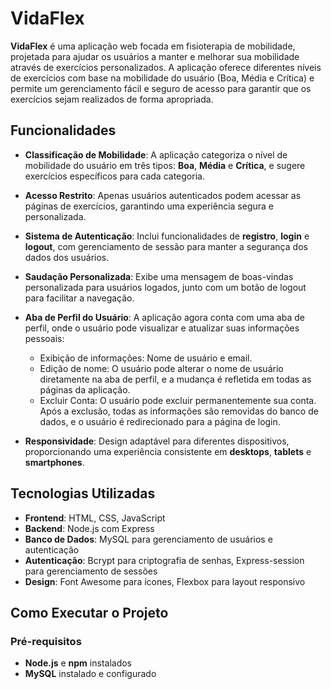 # VidaFlex

**VidaFlex** é uma aplicação web focada em fisioterapia de mobilidade, projetada para ajudar os usuários a manter e melhorar sua mobilidade através de exercícios personalizados. A aplicação oferece diferentes níveis de exercícios com base na mobilidade do usuário (Boa, Média e Crítica) e permite um gerenciamento fácil e seguro de acesso para garantir que os exercícios sejam realizados de forma apropriada.

## Funcionalidades

- **Classificação de Mobilidade**: A aplicação categoriza o nível de mobilidade do usuário em três tipos: **Boa**, **Média** e **Crítica**, e sugere exercícios específicos para cada categoria.
  
- **Acesso Restrito**: Apenas usuários autenticados podem acessar as páginas de exercícios, garantindo uma experiência segura e personalizada.

- **Sistema de Autenticação**: Inclui funcionalidades de **registro**, **login** e **logout**, com gerenciamento de sessão para manter a segurança dos dados dos usuários.

- **Saudação Personalizada**: Exibe uma mensagem de boas-vindas personalizada para usuários logados, junto com um botão de logout para facilitar a navegação.

- **Aba de Perfil do Usuário**: A aplicação agora conta com uma aba de perfil, onde o usuário pode visualizar e atualizar suas informações pessoais:
  - Exibição de informações: Nome de usuário e email.
  - Edição de nome: O usuário pode alterar o nome de usuário diretamente na aba de perfil, e a mudança é refletida em todas as páginas da aplicação.
  - Excluir Conta: O usuário pode excluir permanentemente sua conta. Após a exclusão, todas as informações são removidas do banco de dados, e o usuário é redirecionado para a página de login.

- **Responsividade**: Design adaptável para diferentes dispositivos, proporcionando uma experiência consistente em **desktops**, **tablets** e **smartphones**.

## Tecnologias Utilizadas

- **Frontend**: HTML, CSS, JavaScript
- **Backend**: Node.js com Express
- **Banco de Dados**: MySQL para gerenciamento de usuários e autenticação
- **Autenticação**: Bcrypt para criptografia de senhas, Express-session para gerenciamento de sessões
- **Design**: Font Awesome para ícones, Flexbox para layout responsivo

## Como Executar o Projeto

### Pré-requisitos

- **Node.js** e **npm** instalados
- **MySQL** instalado e configurado
